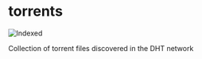 torrents 
========
![Indexed](https://img.shields.io/badge/indexed-153683-blue)

Collection of torrent files discovered in the DHT network
